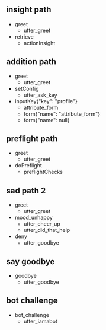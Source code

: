 ## insight path
* greet
  - utter_greet
* retrieve
  - actionInsight

## addition path
* greet
  - utter_greet
* setConfig
  - utter_ask_key
* inputKey{"key": "profile"}
  - attribute_form
  - form{"name": "attribute_form"}
  - form{"name": null}
  
## preflight path
* greet
  - utter_greet
* doPreflight
  - preflightChecks

## sad path 2
* greet
  - utter_greet
* mood_unhappy
  - utter_cheer_up
  - utter_did_that_help
* deny
  - utter_goodbye

## say goodbye
* goodbye
  - utter_goodbye

## bot challenge
* bot_challenge
  - utter_iamabot

